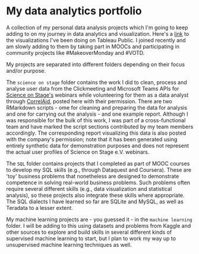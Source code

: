# My data analytics portfolio
A collection of my personal data analysis projects which I'm going to keep adding to on my journey in data analytics and visualization. 
Here's a [link](https://public.tableau.com/app/profile/angela.jones1086#!/) to the visualizations I've been doing on Tableau Public. I joined recently and am slowly adding to them by taking part in MOOCs and participating in community projects like #MakeoverMonday and #VOTD.

My projects are separated into different folders depending on their focus and/or purpose. 

The `science on stage` folder contains the work I did to clean, process and analyse user data from the Clickmeeting and Microsoft Teams APIs for [Science on Stage's](https://www.science-on-stage.de/) webinars while volunteering for them as a data analyst through [CorrelAid](https://correlaid.org/), posted here with their permission. There are two RMarkdown scripts - ome for cleaning and preparing the data for analysis and one for carrying out the analysis - and one example report. Although I was responsible for the bulk of this work, I was part of a cross-functional team and have marked the script sections contributed by my team members accordingly. The corresponding report visualizing this data is also posted with the company's permission; note that it has been generated using entirely synthetic data for demonstration purposes and does not represent the actual user profiles of Science on Stage e.V. webinars. 

The `SQL` folder contains projects that I completed as part of MOOC courses to develop my SQL skills (e.g., through Dataquest and Coursera). These are 'toy' business problems that nonetheless are designed to demonstrate competence in solving real-world business problems. Such problems often require several different skills (e.g., data visualization and statistical analysis), so these projects also integrate these skills where appropriate. The SQL dialects I have learned so far are SQLite and MySQL, as well as Teradata to a lesser extent. 

My machine learning projects are - you guessed it - in the `machine learning` folder. I will be adding to this using datasets and problems from Kaggle and other sources to explore and build skills in several different kinds of supervised machine learning to start, but I plan to work my way up to unsupervised machine learning techniques as well. 

